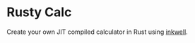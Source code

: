 # Rusty Calc

Create your own JIT compiled calculator in Rust using [inkwell].


[inkwell]: https://github.com/TheDan64/inkwell